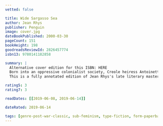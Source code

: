 ```yaml
---
vetted: false

title: Wide Sargasso Sea
author: Jean Rhys
publisher: Penguin
image: cover.jpg
dateBookPublished: 2000-03-30
pageCount: 151
bookHeight: 198
goodreadsReviewId: 2826457774
isbn13: 9780141182858

summary: |
  Alternative cover edition for this ISBN: HERE
  Born into an oppressive colonialist society, Creole heiress Antoinette Cosway meets a young Englishman who is drawn to her innocent sensuality and beauty. After their marriage, disturbing rumours begin to circulate, poisoning her husband against her. Caught between his demands and her own precarious sense of belonging, Antoinette is driven towards madness.
  This is a fully annotated edition of Jean Rhys's late literary masterpiece, which was inspired by Charlotte Brontë's Jane Eyre, and is set in the lush, beguiling landscape of Jamaica in the 1830s.

rating5: 3
rating7: 3

readDates: [[2019-06-08, 2019-06-14]]

dateRated: 2019-06-14

tags: [genre-post-war-classic, sub-feminism, type-fiction, form-paperback, sub-mental-illness, genre-romance, genre-historical-fiction]
---
```

